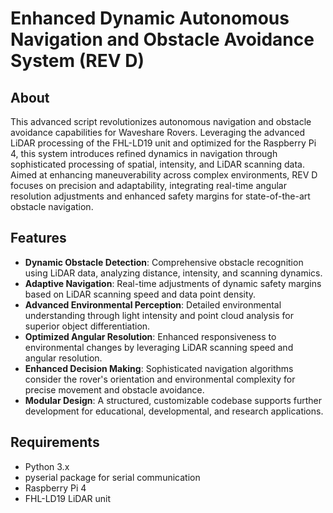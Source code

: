 # Enhanced Dynamic Autonomous Navigation and Obstacle Avoidance System (REV D)

## About
This advanced script revolutionizes autonomous navigation and obstacle avoidance capabilities for Waveshare Rovers. Leveraging the advanced LiDAR processing of the FHL-LD19 unit and optimized for the Raspberry Pi 4, this system introduces refined dynamics in navigation through sophisticated processing of spatial, intensity, and LiDAR scanning data. Aimed at enhancing maneuverability across complex environments, REV D focuses on precision and adaptability, integrating real-time angular resolution adjustments and enhanced safety margins for state-of-the-art obstacle navigation.

## Features
- **Dynamic Obstacle Detection**: Comprehensive obstacle recognition using LiDAR data, analyzing distance, intensity, and scanning dynamics.
- **Adaptive Navigation**: Real-time adjustments of dynamic safety margins based on LiDAR scanning speed and data point density.
- **Advanced Environmental Perception**: Detailed environmental understanding through light intensity and point cloud analysis for superior object differentiation.
- **Optimized Angular Resolution**: Enhanced responsiveness to environmental changes by leveraging LiDAR scanning speed and angular resolution.
- **Enhanced Decision Making**: Sophisticated navigation algorithms consider the rover's orientation and environmental complexity for precise movement and obstacle avoidance.
- **Modular Design**: A structured, customizable codebase supports further development for educational, developmental, and research applications.

## Requirements
- Python 3.x
- pyserial package for serial communication
- Raspberry Pi 4
- FHL-LD19 LiDAR unit

